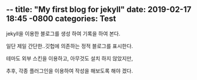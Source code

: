 --
title: "My first blog for jekyll"
date: 2019-02-17 18:45 -0800
categories: Test
--
jekyll을 이용한 블로그를 생성 하여 기록을 하여 본다.

일단 제일 간단한..깃헙에 의존하는 정적 블로그를 표시한다.

테마도 외부 스킨을 이용하고, 아무것도 설치 하지 않았지만,

추후, 각종 플러그인을 이용하여 작성을 해보도록 해야 겠다.
